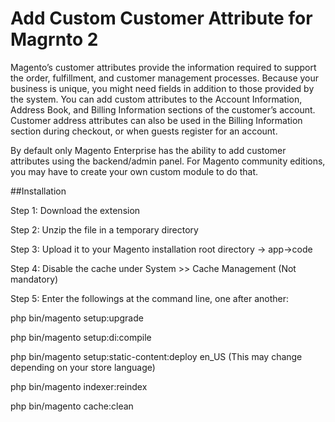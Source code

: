 # Add Custom Customer Attribute for Magrnto 2

Magento’s customer attributes provide the information required to support the order, fulfillment, and customer management processes. Because your business is unique, you might need fields in addition to those provided by the system. You can add custom attributes to the Account Information, Address Book, and Billing Information sections of the customer’s account. Customer address attributes can also be used in the Billing Information section during checkout, or when guests register for an account. 

By default only Magento Enterprise has the ability to add customer attributes using the backend/admin panel. For Magento community editions, you may have to create your own custom module to do that.

##Installation 

Step 1: Download the extension

Step 2: Unzip the file in a temporary directory

Step 3: Upload it to your Magento installation root directory -> app->code

Step 4: Disable the cache under System­ >> Cache Management (Not mandatory)

Step 5: Enter the followings at the command line, one after another: 

php bin/magento setup:upgrade

php bin/magento setup:di:compile

php bin/magento setup:static-content:deploy en_US (This may change depending on your store language)

php bin/magento indexer:reindex

php bin/magento cache:clean
